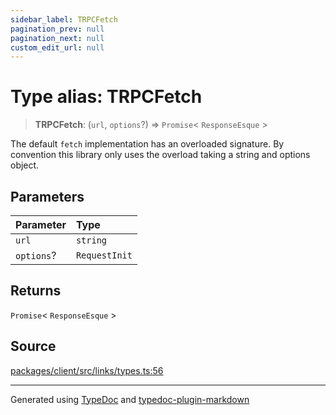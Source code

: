 ```yaml
---
sidebar_label: TRPCFetch
pagination_prev: null
pagination_next: null
custom_edit_url: null
---
```


# Type alias: TRPCFetch

> **TRPCFetch**: (`url`, `options`?) => `Promise`< `ResponseEsque` \>

The default `fetch` implementation has an overloaded signature. By convention this library
only uses the overload taking a string and options object.

## Parameters

| Parameter  | Type          |
| :--------- | :------------ |
| `url`      | `string`      |
| `options`? | `RequestInit` |

## Returns

`Promise`< `ResponseEsque` \>

## Source

[packages/client/src/links/types.ts:56](https://github.com/trpc/trpc/blob/caccce64/packages/client/src/links/types.ts#L56)

---

Generated using [TypeDoc](https://typedoc.org/) and [typedoc-plugin-markdown](https://www.npmjs.com/package/typedoc-plugin-markdown)

